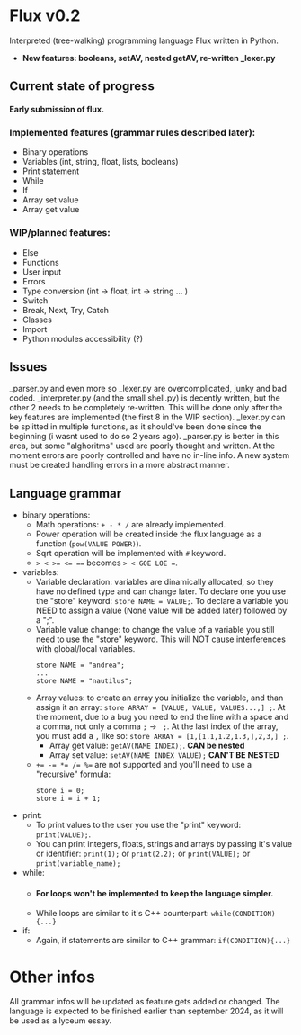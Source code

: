 # Flux v0.2
Interpreted (tree-walking) programming language Flux written in Python.

* **New features: booleans, setAV, nested getAV, re-written _lexer.py**

## Current state of progress
#### Early submission of flux. 

### Implemented features (grammar rules described later):
* Binary operations
* Variables (int, string, float, lists, booleans)
* Print statement
* While
* If
* Array set value
* Array get value

### WIP/planned features:

* Else
* Functions
* User input
* Errors
* Type conversion (int -> float, int -> string ... )
* Switch
* Break, Next, Try, Catch
* Classes
* Import
* Python modules accessibility (?)

## Issues
_parser.py and even more so _lexer.py are overcomplicated, junky and bad coded. _interpreter.py (and the small shell.py) is decently written, but the other 2 needs to be completely re-written. This will be done only after the key features are implemented (the first 8 in the WIP section).
_lexer.py can be splitted in multiple functions, as it should've been done since the beginning (i wasnt used to do so 2 years ago). _parser.py is better in this area, but some "alghoritms" used are poorly thought and written.
At the moment errors are poorly controlled and have no in-line info. A new system must be created handling errors in a more abstract manner.

## Language grammar
* binary operations:
  * Math operations: `+ - * /` are already implemented.
  * Power operation will be created inside the flux language as a function (`pow(VALUE POWER)`).
  * Sqrt operation will be implemented with `#` keyword.
  * `> < >= <= ==` becomes `> < GOE LOE =`.
* variables:
  * Variable declaration: variables are dinamically allocated, so they have no defined type and can change later. To declare one you use the "store" keyword: `store NAME = VALUE;`.
    To declare a variable you NEED to assign a value (None value will be added later) followed by a ";".
  * Variable value change: to change the value of a variable you still need to use the "store" keyword. This will NOT cause interferences with global/local variables.
    ```
    store NAME = "andrea";
    ...
    store NAME = "nautilus";
    ```
  * Array values: to create an array you initialize the variable, and than assign it an array: `store ARRAY = [VALUE, VALUE, VALUES...,] ;`. At the moment, due to a bug you need to end the line with a space and a comma, not only a comma `;` -> ` ;`. At the last index of the array, you must add a `,` like so: `store ARRAY = [1,[1.1,1.2,1.3,],2,3,] ;`.
      * Array get value: `getAV(NAME INDEX);`. **CAN be nested**
      * Array set value: `setAV(NAME INDEX VALUE);` **CAN'T BE NESTED**
  * `+= -= *= /= %=` are not supported and you'll need to use a "recursive" formula:
    ```
    store i = 0;
    store i = i + 1;
    ```
* print:
  * To print values to the user you use the "print" keyword: `print(VALUE);`.
  * You can print integers, floats, strings and arrays by passing it's value or identifier: `print(1);` or `print(2.2);` or `print(VALUE);` or `print(variable_name);`
* while:
  * #### For loops won't be implemented to keep the language simpler.
  * While loops are similar to it's C++ counterpart: `while(CONDITION){...}`
* if:
  * Again, if statements are similar to C++ grammar: `if(CONDITION){...}`

 # Other infos
All grammar infos will be updated as feature gets added or changed. The language is expected to be finished earlier than september 2024, as it will be used as a lyceum essay.
